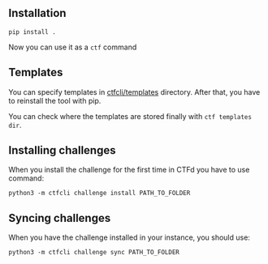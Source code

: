 ## Installation

```
pip install .
```

Now you can use it as a `ctf` command

## Templates

You can specify templates in [ctfcli/templates](ctfcli/templates) directory. After that, you have to reinstall the tool with pip.

You can check where the templates are stored finally with `ctf templates dir`.

## Installing challenges

When you install the challenge for the first time in CTFd you have to use command:
```
python3 -m ctfcli challenge install PATH_TO_FOLDER
```

## Syncing challenges

When you have the challenge installed in your instance, you should use:
```
python3 -m ctfcli challenge sync PATH_TO_FOLDER
```